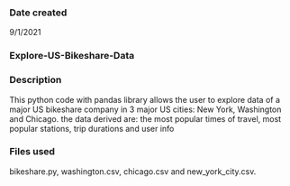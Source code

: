 

### Date created
9/1/2021

### Explore-US-Bikeshare-Data


### Description
This python code with pandas library allows the user to explore data of a major US bikeshare company in 3 major US cities: New York, Washington and Chicago.
the data derived are: the most popular times of travel, most popular stations, trip durations and user info


### Files used
bikeshare.py, washington.csv, chicago.csv and new_york_city.csv.
